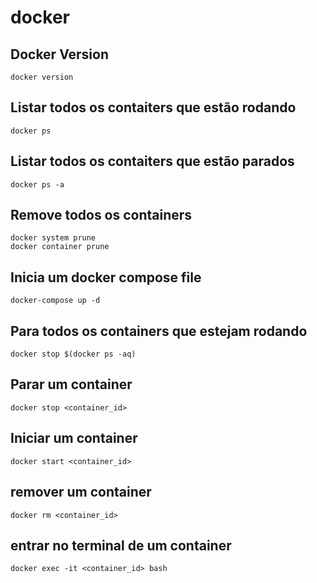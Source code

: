# docker

## Docker Version

  `docker version`

## Listar todos os contaiters que estão rodando 

  `docker ps`

## Listar todos os contaiters que estão parados 

  `docker ps -a`

## Remove todos os containers  

  `docker system prune`  
  `docker container prune`

## Inicia um docker compose file  

  `docker-compose up -d`  

## Para todos os containers que estejam rodando 

  `docker stop $(docker ps -aq)`  

## Parar um container  

  `docker stop <container_id>`  

## Iniciar um container  

  `docker start <container_id>`  

## remover um container  

  `docker rm <container_id>`  

## entrar no terminal de um container

  `docker exec -it <container_id> bash`  
